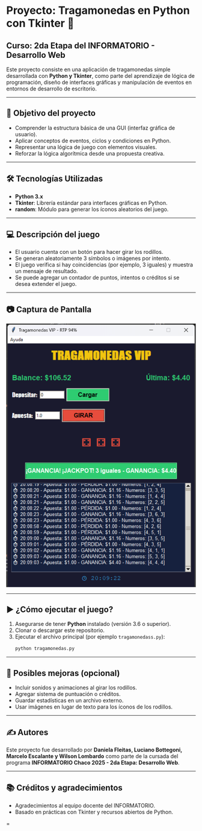 # Proyecto: Tragamonedas en Python con Tkinter 🎰

## Curso: 2da Etapa del INFORMATORIO - Desarrollo Web

Este proyecto consiste en una aplicación de tragamonedas simple desarrollada con **Python y Tkinter**, como parte del aprendizaje de lógica de programación, diseño de interfaces gráficas y manipulación de eventos en entornos de desarrollo de escritorio.

---

## 🎯 Objetivo del proyecto

- Comprender la estructura básica de una GUI (interfaz gráfica de usuario).
- Aplicar conceptos de eventos, ciclos y condiciones en Python.
- Representar una lógica de juego con elementos visuales.
- Reforzar la lógica algorítmica desde una propuesta creativa.

---

## 🛠️ Tecnologías Utilizadas

- **Python 3.x**
- **Tkinter**: Librería estándar para interfaces gráficas en Python.
- **random**: Módulo para generar los íconos aleatorios del juego.

---

## 💻 Descripción del juego

- El usuario cuenta con un botón para hacer girar los rodillos.
- Se generan aleatoriamente 3 símbolos o imágenes por intento.
- El juego verifica si hay coincidencias (por ejemplo, 3 iguales) y muestra un mensaje de resultado.
- Se puede agregar un contador de puntos, intentos o créditos si se desea extender el juego.

---

## 📷 Captura de Pantalla
![Tragamonedas GUI](https://raw.githubusercontent.com/WilsonLombardo/repo-tkinter/main/tragamonedas.png)

---

## ▶️ ¿Cómo ejecutar el juego?

1. Asegurarse de tener **Python** instalado (versión 3.6 o superior).
2. Clonar o descargar este repositorio.
3. Ejecutar el archivo principal (por ejemplo `tragamonedass.py`):
   ```bash
   python tragamonedas.py
   ```

---

## 🧠 Posibles mejoras (opcional)

- Incluir sonidos y animaciones al girar los rodillos.
- Agregar sistema de puntuación o créditos.
- Guardar estadísticas en un archivo externo.
- Usar imágenes en lugar de texto para los íconos de los rodillos.

---

## ✍️ Autores

Este proyecto fue desarrollado por **Daniela Fleitas, Luciano Bottegoni, Marcelo Escalante y Wilson Lombardo** como parte de la cursada del programa **INFORMATORIO Chaco 2025 - 2da Etapa: Desarrollo Web**.

---

## 📚 Créditos y agradecimientos

- Agradecimientos al equipo docente del INFORMATORIO.
- Basado en prácticas con Tkinter y recursos abiertos de Python.

=
